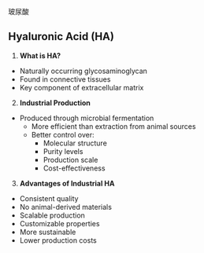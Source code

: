 玻尿酸












## Hyaluronic Acid (HA)

1. **What is HA?**

- Naturally occurring glycosaminoglycan
- Found in connective tissues
- Key component of extracellular matrix

2. **Industrial Production**

- Produced through microbial fermentation
    - More efficient than extraction from animal sources
    - Better control over:
        - Molecular structure
        - Purity levels
        - Production scale
        - Cost-effectiveness

3. **Advantages of Industrial HA**

- Consistent quality
- No animal-derived materials
- Scalable production
- Customizable properties
- More sustainable
- Lower production costs